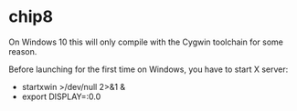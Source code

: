 # chip8
On Windows 10 this will only compile with the Cygwin toolchain for some reason.

Before launching for the first time on Windows, you have to start X server:
* startxwin >/dev/null 2>&1 &
* export DISPLAY=:0.0
